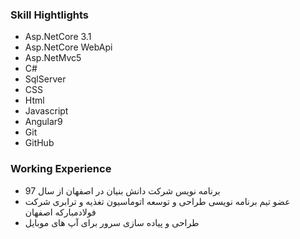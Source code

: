 ### Skill Hightlights
+ Asp.NetCore 3.1
+ Asp.NetCore WebApi
+ Asp.NetMvc5
+ C# 
+ SqlServer
+ CSS
+ Html
+ Javascript
+ Angular9
+ Git
+ GitHub
### Working Experience
+   برنامه نویس شرکت دانش بنیان در اصفهان از سال 97
+   عضو تیم برنامه نویسی طراحی و توسعه اتوماسیون تغذیه و ترابری شرکت فولادمبارکه اصفهان
+   طراحی و پیاده سازی سرور برای آپ های موبایل
